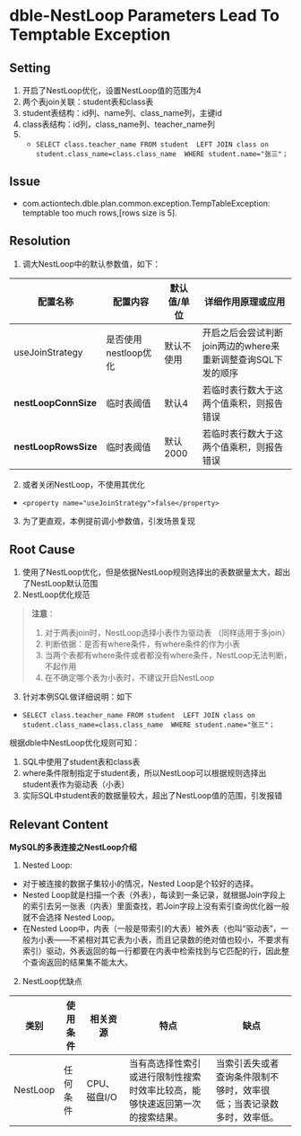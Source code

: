 # dble-NestLoop Parameters Lead To Temptable Exception 

## Setting  

1. 开启了NestLoop优化，设置NestLoop值的范围为4 
2. 两个表join关联：student表和class表 
3. student表结构：id列、name列、class_name列，主键id 
4. class表结构：id列，class_name列、teacher_name列 
5. - `SELECT class.teacher_name FROM student  LEFT JOIN class on student.class_name=class.class_name  WHERE student.name="张三"；`

## Issue  

- com.actiontech.dble.plan.common.exception.TempTableException: temptable too much rows,[rows size is 5]. 

## Resolution 

1. 调大NestLoop中的默认参数值，如下： 

| 配置名称 | 配置内容 | 默认值/单位 | 详细作用原理或应用 |  
| ---- | ---- | ---- | ----| 
| useJoinStrategy | 是否使用nestloop优化 | 默认不使用 | 开启之后会尝试判断join两边的where来重新调整查询SQL下发的顺序 |  
| **nestLoopConnSize** | 临时表阈值 | 默认4 | 若临时表⾏数⼤于这两个值乘积，则报告错误 |  
| **nestLoopRowsSize** | 临时表阈值 | 默认2000 | 若临时表⾏数⼤于这两个值乘积，则报告错误 | 

2. 或者关闭NestLoop，不使用其优化 
- `<property name="useJoinStrategy">false</property>`  

3. 为了更直观，本例提前调小参数值，引发场景复现 

## Root Cause 

1. 使用了NestLoop优化，但是依据NestLoop规则选择出的表数据量太大，超出了NestLoop默认范围 
2. NestLoop优化规范 
> **注意**：  
> 1. 对于两表join时，NestLoop选择小表作为驱动表 （同样适用于多join）  
> 2. 判断依据：是否有where条件，有where条件的作为小表 
> 3. 当两个表都有where条件或者都没有where条件，NestLoop无法判断，不起作用  
> 4. 在不确定哪个表为小表时，不建议开启NestLoop  

3. 针对本例SQL做详细说明：如下 
- `SELECT class.teacher_name FROM student  LEFT JOIN class on student.class_name=class.class_name  WHERE student.name="张三"；  `

根据dble中NestLoop优化规则可知：  
1. SQL中使用了student表和class表 
2. where条件限制指定于student表，所以NestLoop可以根据规则选择出student表作为驱动表（小表） 
3. 实际SQL中student表的数据量较大，超出了NestLoop值的范围，引发报错 

## Relevant Content 

**MySQL的多表连接之NestLoop介绍** 

1. Nested Loop: 
- 对于被连接的数据子集较小的情况，Nested Loop是个较好的选择。 
- Nested Loop就是扫描一个表（外表），每读到一条记录，就根据Join字段上的索引去另一张表（内表）里面查找，若Join字段上没有索引查询优化器一般就不会选择 Nested Loop。 
- 在Nested Loop中，内表（一般是带索引的大表）被外表（也叫“驱动表”，一般为小表——不紧相对其它表为小表，而且记录数的绝对值也较小，不要求有索引）驱动，外表返回的每一行都要在内表中检索找到与它匹配的行，因此整个查询返回的结果集不能太大。 

2. NestLoop优缺点 

| 类别 | 使用条件 | 相关资源 | 特点 | 缺点 |  
| ---- | ---- | ---- | ---- | ---- |
| NestLoop | 任何条件 | CPU、磁盘I/O | 当有高选择性索引或进行限制性搜索时效率比较高，能够快速返回第一次的搜索结果。| 当索引丢失或者查询条件限制不够时，效率很低；当表记录数多时，效率低。 |

